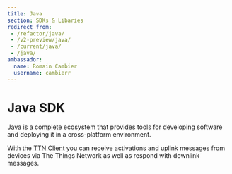 ```yaml
---
title: Java
section: SDKs & Libaries
redirect_from:
 - /refactor/java/
 - /v2-preview/java/
 - /current/java/
 - /java/
ambassador:
  name: Romain Cambier
  username: cambierr
---
```


# Java SDK

[Java](https://www.java.com) is a complete ecosystem that provides tools for developing software and deploying it in a cross-platform environment.

With the [TTN Client](http://mvnrepository.com/artifact/org.thethingsnetwork/java-app-lib) you can receive activations and uplink messages from devices via The Things Network as well as respond with downlink messages.